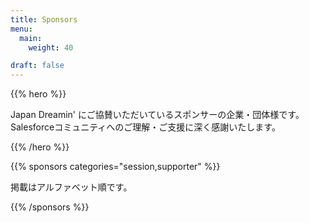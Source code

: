 ```yaml
---
title: Sponsors
menu:
  main:
    weight: 40

draft: false
---
```


{{% hero %}}

Japan Dreamin' にご協賛いただいているスポンサーの企業・団体様です。<br/>Salesforceコミュニティへのご理解・ご支援に深く感謝いたします。

{{% /hero %}}

{{% sponsors categories="session,supporter" %}}

掲載はアルファベット順です。

{{% /sponsors %}}